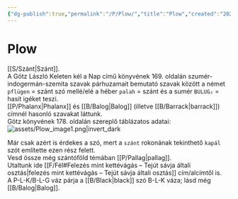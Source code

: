 ```yaml
---
{"dg-publish":true,"permalink":"/P/Plow/","title":"Plow","created":"2025-03-06T02:36","updated":"2025-03-06T02:37"}
---
```



# Plow

[[S/Szánt\|Szánt]].  
A Götz László Keleten kél a Nap című könyvének 169. oldalán szumér-indogermán-szemita szavak párhuzamait bemutató szavak között a német `pflügen` = szánt szó mellé/elé a héber `palah` = szánt és a sumér `BULUG₂` = hasít igéket teszi.  
[[P/Phalanx\|Phalanx]] és [[B/Balog\|Balog]] (illetve [[B/Barrack\|barrack]]) címnél hasonló szavakat láttunk.  
Götz könyvének 178. oldalán szereplő táblázatos adatai:  
![assets/Plow_image1.png|invert_dark](/img/user/P/assets/Plow_image1.png)  

Már csak azért is érdekes a szó, mert a `szánt` rokonának tekinthető `kapál` szót említette ezen rész felett.  
Vesd össze még szántóföld témában [[P/Pallag\|pallag]].  
Utaltunk ide [[F/Fél#Felezés mint kettévágás – Tejút sávja általi osztás\|felezés mint kettévágás – Tejút sávja általi osztás]] cím/alcímtől is.  
A P-L-K/B-L-G váz párja a [[B/Black\|black]] szó B-L-K váza; lásd még [[B/Balog\|Balog]].  